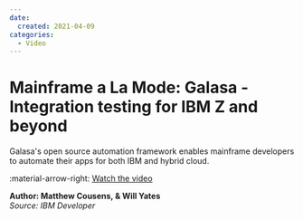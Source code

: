 ```yaml
---
date:
  created: 2021-04-09
categories:
  - Video
---
```


# Mainframe a La Mode: Galasa - Integration testing for IBM Z and beyond

Galasa's open source automation framework enables mainframe developers to automate their apps for both IBM and hybrid cloud.

:material-arrow-right: [Watch the video](https://www.crowdcast.io/e/galasa)

**Author: Matthew Cousens, & Will Yates**  
*Source: IBM Developer*
